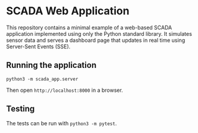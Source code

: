 # SCADA Web Application

This repository contains a minimal example of a web-based SCADA application
implemented using only the Python standard library. It simulates sensor data and
serves a dashboard page that updates in real time using Server-Sent Events (SSE).

## Running the application

```
python3 -m scada_app.server
```

Then open `http://localhost:8000` in a browser.

## Testing

The tests can be run with `python3 -m pytest`.
